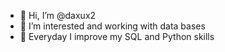 - 👋 Hi, I’m @daxux2
- 👀 I’m interested and working with data bases
- 🌱 Everyday I improve my SQL and Python skills

<!---
daxux2/daxux2 is a ✨ special ✨ repository because its `README.md` (this file) appears on your GitHub profile.
You can click the Preview link to take a look at your changes.
--->
